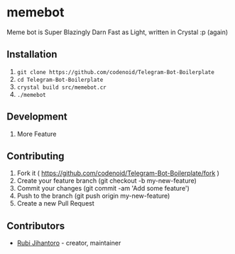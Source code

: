 # memebot

Meme bot is Super Blazingly Darn Fast as Light, written in Crystal :p (again)

## Installation

1. `git clone https://github.com/codenoid/Telegram-Bot-Boilerplate`
2. `cd Telegram-Bot-Boilerplate`
3. `crystal build src/memebot.cr`
4. `./memebot`


## Development

1. More Feature

## Contributing

1. Fork it ( https://github.com/codenoid/Telegram-Bot-Boilerplate/fork )
2. Create your feature branch (git checkout -b my-new-feature)
3. Commit your changes (git commit -am 'Add some feature')
4. Push to the branch (git push origin my-new-feature)
5. Create a new Pull Request

## Contributors

- [Rubi Jihantoro](https://github.com/codenoid)  - creator, maintainer

